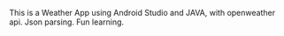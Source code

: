 This is a Weather App using Android Studio and JAVA, with openweather api.
Json parsing.
Fun learning.
